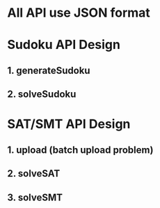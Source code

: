 # All API use JSON format

# Sudoku API Design

## 1. generateSudoku
## 2. solveSudoku 

# SAT/SMT API Design

## 1. upload (batch upload problem)
## 2. solveSAT
## 3. solveSMT

